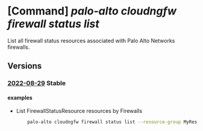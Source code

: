 # [Command] _palo-alto cloudngfw firewall status list_

List all firewall status resources associated with Palo Alto Networks firewalls.

## Versions

### [2022-08-29](/Resources/mgmt-plane/L3N1YnNjcmlwdGlvbnMve30vcmVzb3VyY2Vncm91cHMve30vcHJvdmlkZXJzL3BhbG9hbHRvbmV0d29ya3MuY2xvdWRuZ2Z3L2ZpcmV3YWxscy97fS9zdGF0dXNlcw==/2022-08-29.xml) **Stable**

<!-- mgmt-plane /subscriptions/{}/resourcegroups/{}/providers/paloaltonetworks.cloudngfw/firewalls/{}/statuses 2022-08-29 -->

#### examples

- List FirewallStatusResource resources by Firewalls
    ```bash
        palo-alto cloudngfw firewall status list --resource-group MyResourceGroup -n MyCloudngfwFirewall
    ```
